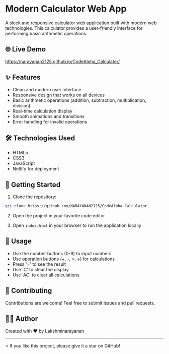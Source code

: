 # Modern Calculator Web App

A sleek and responsive calculator web application built with modern web technologies. This calculator provides a user-friendly interface for performing basic arithmetic operations.

## 🌐 Live Demo
https://narayanan2125.github.io/CodeAlpha_Calculator/

## ✨ Features

- Clean and modern user interface
- Responsive design that works on all devices
- Basic arithmetic operations (addition, subtraction, multiplication, division)
- Real-time calculation display
- Smooth animations and transitions
- Error handling for invalid operations

## 🛠️ Technologies Used

- HTML5
- CSS3
- JavaScript
- Netlify for deployment

## 🚀 Getting Started

1. Clone the repository:
```bash
git clone https://github.com/NARAYANAN2125/CodeAlpha_Calculator
```

2. Open the project in your favorite code editor

3. Open `index.html` in your browser to run the application locally

## 📝 Usage

- Use the number buttons (0-9) to input numbers
- Use operation buttons (+, -, ×, ÷) for calculations
- Press '=' to see the result
- Use 'C' to clear the display
- Use 'AC' to clear all calculations

## 🤝 Contributing

Contributions are welcome! Feel free to submit issues and pull requests.

## 👨‍💻 Author

Created with ❤️ by Lakshminarayanan

---

⭐️ If you like this project, please give it a star on GitHub!
